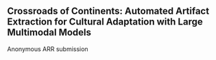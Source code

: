 ## Crossroads of Continents: Automated Artifact Extraction for Cultural Adaptation with Large Multimodal Models 

Anonymous ARR submission
